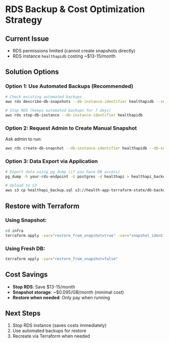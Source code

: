 # RDS Backup & Cost Optimization Strategy

## Current Issue
- RDS permissions limited (cannot create snapshots directly)
- RDS instance `healthapidb` costing ~$13-15/month

## Solution Options

### Option 1: Use Automated Backups (Recommended)
```bash
# Check existing automated backups
aws rds describe-db-snapshots --db-instance-identifier healthapidb --snapshot-type automated

# Stop RDS (keeps automated backups for 7 days)
aws rds stop-db-instance --db-instance-identifier healthapidb
```

### Option 2: Request Admin to Create Manual Snapshot
Ask admin to run:
```bash
aws rds create-db-snapshot --db-instance-identifier healthapidb --db-snapshot-identifier healthapidb-backup-$(date +%Y%m%d)
```

### Option 3: Data Export via Application
```bash
# Export data using pg_dump (if you have DB access)
pg_dump -h your-rds-endpoint -U postgres -d healthapi > healthapi_backup.sql

# Upload to S3
aws s3 cp healthapi_backup.sql s3://health-app-terraform-state/db-backups/
```

## Restore with Terraform

### Using Snapshot:
```bash
cd infra
terraform apply -var="restore_from_snapshot=true" -var="snapshot_identifier=healthapidb-backup-20250102"
```

### Using Fresh DB:
```bash
terraform apply -var="restore_from_snapshot=false"
```

## Cost Savings
- **Stop RDS**: Save $13-15/month
- **Snapshot storage**: ~$0.095/GB/month (minimal cost)
- **Restore when needed**: Only pay when running

## Next Steps
1. Stop RDS instance (saves costs immediately)
2. Use automated backups for restore
3. Recreate via Terraform when needed
